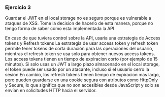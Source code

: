 ### Ejercicio 3

Guardar el JWT en el local storage no es seguro porque es vulnerable a ataques de XSS. Tome la decision de hacerlo de esta manera, porque no tengo forma de saber como esta implementada la API

En caso de que tuviera control sobre la API, usaria una estrategia de Access tokens y Refresh tokens
La estrategia de usar access token y refresh token permite tener tokens de corta duración para las operaciones del usuario, mientras el refresh token se usa solo para obtener nuevos access tokens.
Los access tokens tienen un tiempo de expiracion corto (por ejemplo de 15 minutos). Si solo usas un JWT a largo plazo almacenado en el local storage, el token puede ser usado por un atacante, incluso si el usuario cerro la sesion
En cambio, los refresh tokens tienen tiempo de expiracion mas largo, pero pueden guardarse en una cookie segura con atributos como HttpOnly y Secure, lo que significa que no son accesibles desde JavaScript y solo se envían en solicitudes HTTP hacia el servidor.




